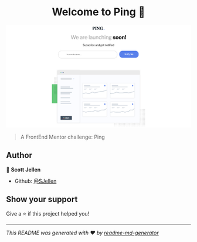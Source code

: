 <h1 align="center">Welcome to Ping 👋</h1>

![screenshot](https://github.com/SJellen/ping/blob/master/ScreenShot.png)


> A FrontEnd Mentor challenge: Ping



## Author

👤 **Scott Jellen**

* Github: [@SJellen](https://github.com/SJellen)

## Show your support

Give a ⭐️ if this project helped you!

***
_This README was generated with ❤️ by [readme-md-generator](https://github.com/kefranabg/readme-md-generator)_
